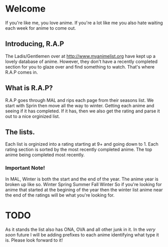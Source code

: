 # Welcome
 If you're like me, you love anime. If you're a lot like me you also hate waiting each week for anime to come out.

## Introducing, R.A.P
The Ladis/Gentlemen over at http://www.myanimelist.org have kept up a lovely database of anime. However, they don't have a recently completed section for you to glaze over and find something to watch. That's where R.A.P comes in.

## What is R.A.P?
R.A.P goes through MAL and rips each page from their seasons list. We start with Sprin then move all the way to winter. Getting each anime and seeing if it has completed. If it has, then we also get the rating and parse it out to a nice orginized list.

## The lists.
Each list is orginized into a rating starting at 9+ and going down to 1. Each rating section is sorted by the most recently completed anime. The top anime being completed most recently.

### Important Note!
In MAL, Winter is both the start and the end of the year. The anime year is broken up like so.
  Winter
  Spring
  Summer
  Fall
  Winter
So if you're looking for anime that started at the begining of the year then the winter list anime near the end of the ratings will be what you're looking for.

# TODO
As it stands the list also has ONA, OVA and all other junk in it. In the *very soon* future I will be adding prefixes to each anime identifying what type it is. Please look forward to it!
